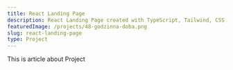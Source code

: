 ```yaml
---
title: React Landing Page
description: React Landing Page created with TypeScript, Tailwind, CSS, HTML
featuredImage: /projects/48-godzinna-doba.png
slug: react-landing-page
type: Project
---
```


This is article about Project